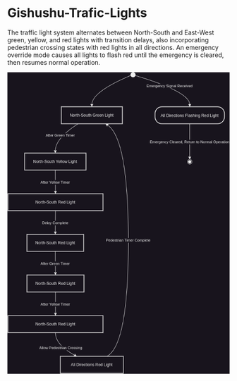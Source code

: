 # Gishushu-Trafic-Lights
The traffic light system alternates between North-South and East-West green, yellow, and red lights with transition delays, also incorporating pedestrian crossing states with red lights in all directions. An emergency override mode causes all lights to flash red until the emergency is cleared, then resumes normal operation.


![](https://github.com/RusimbiPatrick/Gishushu-Trafic-Lights/blob/main/22059_Rusimbi_Patrickdrawio.drawio.png)
